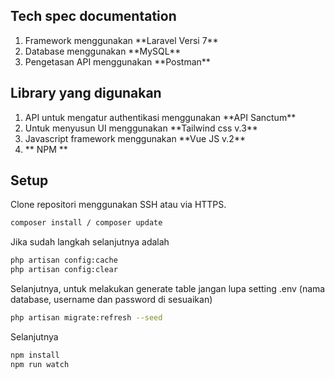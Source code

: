 ## Tech spec documentation ###
<ol>
  <li>Framework menggunakan **Laravel Versi 7**</li>
  <li>Database menggunakan **MySQL**</li>
  <li>Pengetasan API menggunakan **Postman**</li>
</ol>

## Library yang digunakan 
<ol>
  <li>API untuk mengatur authentikasi menggunakan **API Sanctum**</li>
  <li>Untuk menyusun UI menggunakan **Tailwind css v.3**</li>
  <li>Javascript framework menggunakan **Vue JS v.2**</li>
  <li>** NPM **</li>
</ol>

## Setup 
Clone repositori menggunakan SSH atau via HTTPS.

```bash
composer install / composer update
```

Jika sudah langkah selanjutnya adalah

```bash
php artisan config:cache
php artisan config:clear
```

Selanjutnya, untuk melakukan generate table jangan lupa setting .env (nama database, username dan password di sesuaikan)

```bash
php artisan migrate:refresh --seed
```

Selanjutnya

```bash
npm install
npm run watch
```

<!-- This README would normally document whatever steps are necessary to get your application up and running.

### What is this repository for? ###

* Quick summary
* Version
* [Learn Markdown](https://bitbucket.org/tutorials/markdowndemo)

### How do I get set up? ###

* Summary of set up
* Configuration
* Dependencies
* Database configuration
* How to run tests
* Deployment instructions

### Contribution guidelines ###

* Writing tests
* Code review
* Other guidelines

### Who do I talk to? ###

* Repo owner or admin
* Other community or team contact -->